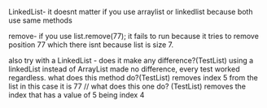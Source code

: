 LinkedList- it doesnt matter if you use arraylist or linkedlist because both use same methods


remove- if you use list.remove(77); it fails to  run because it tries to remove position 77 which there isnt because list is size 7.



 also try with a LinkedList - does it make any difference?(TestList)
 using a linkedList instead of ArrayList made no difference, every test worked regardless.
what does this method do?(TestList)
 removes index 5 from the list in this case it is 77
 // what does this one do? (TestList)
 removes the index that has a value of 5 being index 4